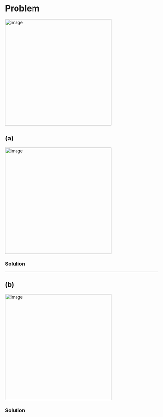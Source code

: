 # Problem
<img width="350" alt="image" src="https://github.com/user-attachments/assets/8941931d-c22f-417f-bf7e-ab0f79799826" />

## (a)
<img width="350" alt="image" src="https://github.com/user-attachments/assets/7d826fc2-fe9d-452a-b85e-75e91609a74f" />

### Solution



--------------------------------------------

## (b)
<img width="350" alt="image" src="https://github.com/user-attachments/assets/10374e84-8eb9-486e-8f67-355289f1fbca" />


### Solution
